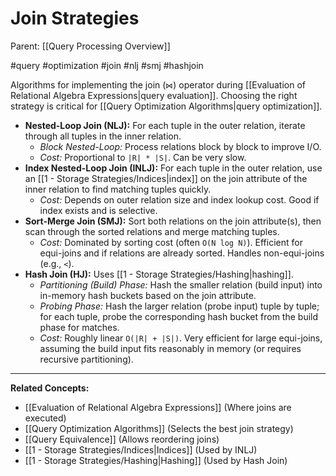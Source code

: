 # Join Strategies

Parent: [[Query Processing Overview]]

#query #optimization #join #nlj #smj #hashjoin

Algorithms for implementing the join (`⋈`) operator during [[Evaluation of Relational Algebra Expressions|query evaluation]]. Choosing the right strategy is critical for [[Query Optimization Algorithms|query optimization]].

*   **Nested-Loop Join (NLJ):** For each tuple in the outer relation, iterate through all tuples in the inner relation.
    *   *Block Nested-Loop:* Process relations block by block to improve I/O.
    *   *Cost:* Proportional to `|R| * |S|`. Can be very slow.
*   **Index Nested-Loop Join (INLJ):** For each tuple in the outer relation, use an [[1 - Storage Strategies/Indices|index]] on the join attribute of the inner relation to find matching tuples quickly.
    *   *Cost:* Depends on outer relation size and index lookup cost. Good if index exists and is selective.
*   **Sort-Merge Join (SMJ):** Sort both relations on the join attribute(s), then scan through the sorted relations and merge matching tuples.
    *   *Cost:* Dominated by sorting cost (often `O(N log N)`). Efficient for equi-joins and if relations are already sorted. Handles non-equi-joins (e.g., `<`).
*   **Hash Join (HJ):** Uses [[1 - Storage Strategies/Hashing|hashing]].
    *   *Partitioning (Build) Phase:* Hash the smaller relation (build input) into in-memory hash buckets based on the join attribute.
    *   *Probing Phase:* Hash the larger relation (probe input) tuple by tuple; for each tuple, probe the corresponding hash bucket from the build phase for matches.
    *   *Cost:* Roughly linear `O(|R| + |S|)`. Very efficient for large equi-joins, assuming the build input fits reasonably in memory (or requires recursive partitioning).

---
**Related Concepts:**
*   [[Evaluation of Relational Algebra Expressions]] (Where joins are executed)
*   [[Query Optimization Algorithms]] (Selects the best join strategy)
*   [[Query Equivalence]] (Allows reordering joins)
*   [[1 - Storage Strategies/Indices|Indices]] (Used by INLJ)
*   [[1 - Storage Strategies/Hashing|Hashing]] (Used by Hash Join) 